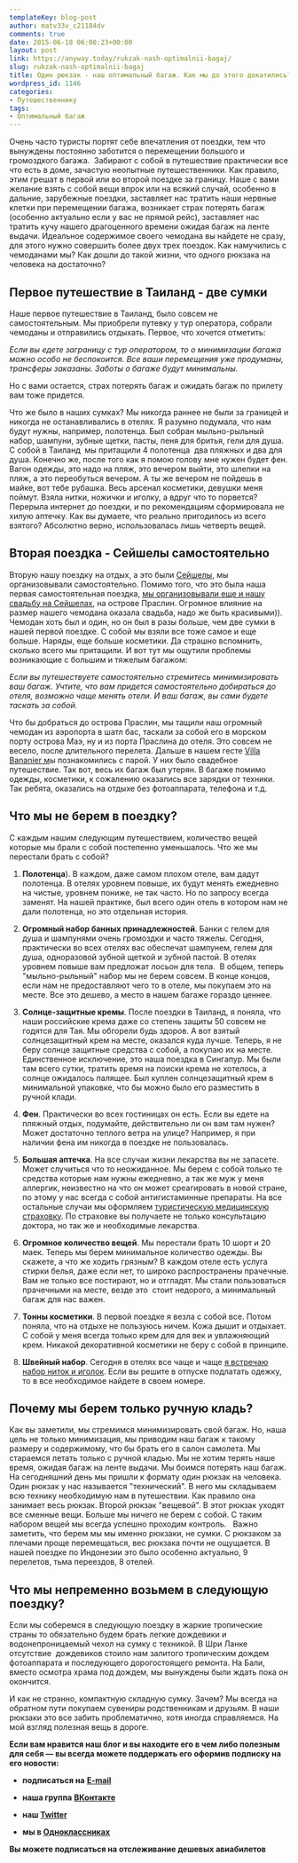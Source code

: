 ```yaml
---
templateKey: blog-post
author: matv33v_c21184dv
comments: true
date: 2015-06-18 06:00:23+00:00
layout: post
link: https://anyway.today/rukzak-nash-optimalnii-bagaj/
slug: rukzak-nash-optimalnii-bagaj
title: Один рюкзак - наш оптимальный багаж. Как мы до этого докатились?
wordpress_id: 1146
categories:
- Путешественнику
tags:
- Оптимальный багаж
---
```


Очень часто туристы портят себе впечатления от поездки, тем что вынуждены постоянно заботится о перемещении большого и громоздкого багажа.  Забирают с собой в путешествие практически все что есть в доме, зачастую неопытные путешественники. Как правило, этим грешат в первой или во второй поездке за границу. Наше с вами желание взять с собой вещи впрок или на всякий случай, особенно в дальние, зарубежные поездки, заставляет нас тратить наши нервные клетки при перемещении багажа, возникает страх потерять багаж (особенно актуально если у вас не прямой рейс), заставляет нас тратить кучу нашего драгоценного времени ожидая багаж на ленте выдачи. Идеальное содержимое своего чемодана вы найдете не сразу, для этого нужно совершить более двух трех поездок. Как намучились с чемоданами мы? Как дошли до такой жизни, что одного рюкзака на человека на достаточно?




<!-- more -->





## Первое путешествие в Таиланд - две сумки




Наше первое путешествие в Таиланд, было совсем не самостоятельным. Мы приобрели путевку у тур оператора, собрали чемоданы и отправились отдыхать. Первое, что хочется отметить:




_Если вы едете заграницу с тур оператором, то о минимизации багажа можно особо не беспокоится. Все ваши перемещения уже продуманы, трансферы заказаны. Заботы о багаже будут минимальны._




Но с вами остается, страх потерять багаж и ожидать багаж по прилету вам тоже придется.




Что же было в наших сумках? Мы никогда раннее не были за границей и никогда не останавливались в отелях. Я разумно подумала, что нам будут нужны, например, полотенца. Был собран мыльно-рыльный набор, шампуни, зубные щетки, пасты, пеня для бритья, гели для душа. С собой в Таиланд  мы притащили 4 полотенца  два пляжных и два для душа. Конечно же, после того как я помою голову мне нужен будет фен. Вагон одежды, это надо на пляж, это вечером выйти, это шлепки на пляж, а это переобуться вечером. А ты же вечером не пойдешь в майке, вот тебе рубашка. Весь арсенал косметики, девушки меня поймут. Взяла нитки, ножички и иголку, а вдруг что то порвется? Перерыла интернет до поездки, и по рекомендациям сформировала не хилую аптечку. Как вы думаете, что реально пригодилось из всего взятого? Абсолютно верно, использовалась лишь четверть вещей.





## Вторая поездка - Сейшелы самостоятельно




Вторую нашу поездку на отдых, а это были [Сейшелы](http://anyway.today/first-independent-trip-seishels/), мы организовывали самостоятельно. Помимо того, что это была наша первая самостоятельная поездка, [мы организовывали еще и нашу свадьбу на Сейшелах](http://anyway.today/wedding-day/), на острове Праслин. Огромное влияние на размер нашего чемодана оказала свадьба, надо же быть красивыми)). Чемодан хоть был и один, но он был в разы больше, чем две сумки в нашей первой поездке. С собой мы взяли все тоже самое и еще больше. Наряды, еще больше косметики. Да страшно вспомнить, сколько всего мы притащили. И вот тут мы ощутили проблемы возникающие с большим и тяжелым багажом:




_Если вы путешествуете самостоятельно стремитесь минимизировать ваш багаж. Учтите, что вам придется самостоятельно добираться до отеля, возможно чаще менять отели. И ваш багаж, вы сами будете таскать за собой._




Что бы добраться до острова Праслин, мы тащили наш огромный чемодан из аэропорта в шатл бас, таскали за собой его в морском порту острова Маэ, ну и из порта Праслина до отеля. Это совсем не весело, после длительного перелета. Дальше в нашем гесте [Villa Bananier м](http://anyway.today/villa-bananier/)ы познакомились с парой. У них было свадебное путешествие. Так вот, весь их багаж был утерян. В багаже помимо одежды, косметики, к сожалению оказались все зарядки от техники. Так ребята, оказались на отдыхе без фотоаппарата, телефона и т.д.





## Что мы не берем в поездку?




С каждым нашим следующим путешествием, количество вещей которые мы брали с собой постепенно уменьшалось. Что же мы перестали брать с собой?






	
  1. **Полотенца**). В каждом, даже самом плохом отеле, вам дадут полотенца. В отелях уровнем повыше, их будут менять ежедневно на чистые, уровнем пониже, не так часто. Но по запросу всегда заменят. На нашей практике, был всего один отель в котором нам не дали полотенца, но это отдельная история.

	
  2. **Огромный набор банных принадлежностей**. Банки с гелем для душа и шампунями очень громоздки и часто тяжелы. Сегодня, практически во всех отелях вас обеспечат шампунем, гелем для душа, одноразовой зубной щеткой и зубной пастой. В отелях уровнем повыше вам предложат лосьон для тела.  В общем, теперь "мыльно-рыльный" набор мы не берем совсем. В конце концов, если нам не предоставляют чего то в отеле, мы покупаем это на месте. Все это дешево, а место в нашем багаже гораздо ценнее.

	
  3. **Солнце-защитные кремы**. После поездки в Таиланд, я поняла, что наши российские крема даже со степень защиты 50 совсем не годятся для Тая. Мы обгорели будь здоров. А вот взятый солнцезащитный крем на месте, оказался куда лучше. Теперь, я не беру солнце защитные средства с собой, а покупаю их на месте. Единственное исключение, это наша поездка в Сингапур. Мы были там всего сутки, тратить время на поиски крема не хотелось, а солнце ожидалось палящее. Был куплен солнцезащитный крем в минимальной упаковке, что бы можно было его разместить в ручной клади.

	
  4. **Фен**. Практически во всех гостиницах он есть. Если вы едете на пляжный отдых, подумайте, действительно ли он вам там нужен? Может достаточно теплого ветра на улице? Например, я при наличии фена им никогда в поездке не пользовалась.

	
  5. **Большая аптечка**. На все случаи жизни лекарства вы не запасете. Может случиться что то неожиданное. Мы берем с собой только те средства которые нам нужны ежедневно, а так же муж у меня аллергик, неизвестно на что он может среагировать в новой стране, по этому у нас всегда с собой антигистаминные препараты. На все остальные случаи мы оформляем [туристическую медицинскую страховку](http://anyway.today/zachem-nujna-turisticheskaya-strahovka/). По страховке вы получаете не только консультацию доктора, но так же и необходимые лекарства.

	
  6. **Огромное количество вещей**. Мы перестали брать 10 шорт и 20 маек. Теперь мы берем минимальное количество одежды. Вы скажете, а что же ходить грязным? В каждом отеле есть услуга стирки белья, даже если нет, то широко распространены прачечные. Вам не только все постирают, но и отгладят. Мы стали пользоваться прачечными на месте, везде это  стоит недорого, а минимальный багаж для нас важен.

	
  7. **Тонны косметики**. В первой поездке я везла с собой все. Потом поняла, что на отдыхе не пользуюсь ничем. Кожа дышит и отдыхает. С собой у меня всегда только крем для для век и увлажняющий крем. Никакой декоративной косметики не беру с собой в принципе.

	
  8. **Швейный набор**. Сегодня в отелях все чаще и чаще [я встречаю набор ниток и иголок](http://anyway.today/otzivi-ob-otele-beautiful-saigon-3/). Если вы решите в отпуске подлатать одежку, то в все необходимое найдете в своем номере.




## Почему мы берем только ручную кладь?




Как вы заметили, мы стремимся минимизировать свой багаж. Но, наша цель не только минимизация, мы приводим наш багаж к такому размеру и содержимому, что бы брать его в салон самолета. Мы стараемся летать только с ручной кладью. Мы не хотим терять наше время, ожидая багаж на ленте выдачи. Мы боимся потерять наш багаж. На сегодняшний день мы пришли к формату один рюкзак на человека. Один рюкзак у нас называется "технический". В него мы складываем всю технику необходимую нам в путешествии. Как правило она занимает весь рюкзак. Второй рюкзак "вещевой". В этот рюкзак уходят все сменные вещи. Больше мы ничего не берем с собой. С таким набором вещей мы всегда успешно проходим контроль.   Важно заметить, что берем мы мы именно рюкзаки, не сумки. С рюкзаком за плечами проще перемещаться, вес рюкзака почти не ощущается. В нашей поездке по Индонезии это было особенно актуально, 9 перелетов, тьма переездов, 8 отелей.





## Что мы непременно возьмем в следующую поездку?




Если мы соберемся в следующую поездку в жаркие тропические страны то обязательно будем брать легкие дождевики и водонепроницаемый чехол на сумку с техникой. В Шри Ланке отсутствие  дождевиков стоило нам залитого тропическим дождем фотоаппарата и последующего дорогостоящего ремонта. На Бали, вместо осмотра храма под дождем, мы вынуждены были ждать пока он окончится.




И как не странно, компактную складную сумку. Зачем? Мы всегда на обратном пути покупаем сувениры родственникам и друзьям. В наши рюкзаки это все забить проблематично, хотя иногда справляемся. На мой взгляд полезная вещь в дороге.


**Если вам нравится наш блог и вы находите его в чем либо полезным для себя — вы всегда можете поддержать его оформив подписку на его новости:**



	
  * **подписаться на** [**E-mail**](https://feedburner.google.com/fb/a/mailverify?uri=Anywaytoday&amp;loc=en_US)

	
  * **наша группа** [**ВКонтакте**](http://vk.com/public90452188)

	
  * **наш [Twitter](https://twitter.com/TodayAnyway)**

	
  * **мы в [Одноклассниках](http://ok.ru/group/54402107244544)**


**Вы можете подписаться на отслеживание дешевых авиабилетов**

